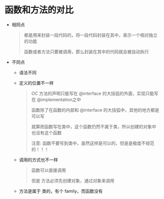 # 函数和方法的对比

- 相同点

  > 都是用来封装一段代码的，将一段代码封装在其中，表示一个相对独立的功能
  >
  > 函数或者方法只要被调用，那么封装在其中的代码就会被自动执行

- 不同点

  - 语法不同

  - 定义的位置不一样

    > OC 方法的声明只能写在 @interface 的大括弧的外面，实现只能写在 @implementation之中
    >
    > 函数除了在函数的内部和 @interface 的大括弧中，其他的地方都是可以写
    >
    > 就算把函数写在类中，这个函数仍然不属于类，所以创建的对象中也没有这个函数
    >
    > 注意: 函数不要写到类中，虽然这样是可以的，但是是极度不规范的！！！

  - 调用的方式也不一样

    > 函数可以直接调用
    >
    > 但是 方法必须先创建对象，通过对象来调用

  - 方法是属于 类的，有个 family，而函数没有